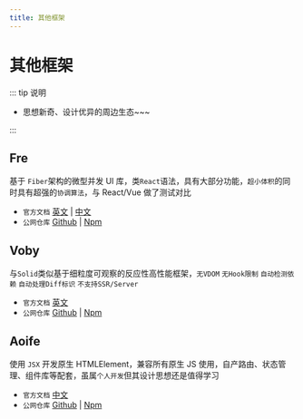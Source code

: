 ```yaml
---
title: 其他框架
---
```


# 其他框架

::: tip 说明

-   思想新奇、设计优异的周边生态~~~

:::

## Fre <ProjectBadge name='Fre' starts='frejs/fre' />

基于 `Fiber`架构的微型并发 UI 库，类`React`语法，具有大部分功能，`超小体积`的同时具有超强的`协调算法`，与 React/Vue 做了测试对比

-   `官方文档` [英文](https://fre.deno.dev/) | [中文](https://fre.deno.dev/zh)
-   `公网仓库` [Github](https://github.com/frejs/fre) | [Npm](https://www.npmjs.com/package/fre)

## Voby <ProjectBadge name='Voby' starts='frejs/fre' />

与`Solid`类似基于细粒度可观察的反应性高性能框架，`无VDOM` `无Hook限制` `自动检测依赖` `自动处理Diff标识` `不支持SSR/Server`

-   `官方文档` [英文](https://voby.dev/)
-   `公网仓库` [Github](https://github.com/vobyjs/voby) | [Npm](https://www.npmjs.com/package/voby)

## Aoife <ProjectBadge starts='ymzuiku/aoife' version='create-aoife-app' />

使用 `JSX` 开发原生 HTMLElement，兼容所有原生 JS 使用，自产路由、状态管理、组件库等配套，虽属`个人开发`但其设计思想还是值得学习

-   `官方文档` [中文](https://aoife.writeflowy.com/)
-   `公网仓库` [Github](https://github.com/ymzuiku/aoife) | [Npm](https://www.npmjs.com/package/create-aoife-app)
